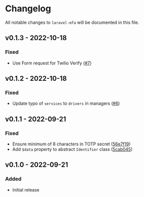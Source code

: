 # Changelog

All notable changes to `laravel-mfa` will be documented in this file.

## v0.1.3 - 2022-10-18

### Fixed
- Use Form request for Twilio Verify ([#7](https://github.com/worksome/laravel-mfa/pull/7))

## v0.1.2 - 2022-10-18

### Fixed
- Update typo of `services` to `drivers` in managers ([#6](https://github.com/worksome/laravel-mfa/pull/6))

## v0.1.1 - 2022-09-21

### Fixed
- Ensure minimum of 8 characters in TOTP secret ([56e7f19](https://github.com/worksome/laravel-mfa/commit/56e7f19a409fde8556253c6e362d1fcb599174d7))
- Add `$data` property to abstract `Identifier` class ([5cab045](https://github.com/worksome/laravel-mfa/commit/5cab045677848417fd028068bf3e36760a58720d))

## v0.1.0 - 2022-09-21

### Added
- Initial release
